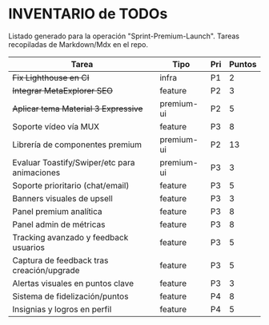 # INVENTARIO de TODOs

Listado generado para la operación "Sprint-Premium-Launch". Tareas recopiladas de Markdown/Mdx en el repo.

| Tarea                                        | Tipo       | Pri | Puntos |
| -------------------------------------------- | ---------- | --- | ------ |
| ~~Fix Lighthouse en CI~~                     | infra      | P1  | 2      |
| ~~Integrar MetaExplorer SEO~~                | feature    | P2  | 3      |
| ~~Aplicar tema Material 3 Expressive~~       | premium-ui | P2  | 5      |
| Soporte vídeo vía MUX                        | feature    | P3  | 8      |
| Librería de componentes premium              | premium-ui | P2  | 13     |
| Evaluar Toastify/Swiper/etc para animaciones | premium-ui | P3  | 3      |
| Soporte prioritario (chat/email)             | feature    | P3  | 5      |
| Banners visuales de upsell                   | feature    | P3  | 3      |
| Panel premium analítica                      | feature    | P3  | 8      |
| Panel admin de métricas                      | feature    | P3  | 8      |
| Tracking avanzado y feedback usuarios        | feature    | P3  | 5      |
| Captura de feedback tras creación/upgrade    | feature    | P3  | 5      |
| Alertas visuales en puntos clave             | feature    | P3  | 3      |
| Sistema de fidelización/puntos               | feature    | P4  | 8      |
| Insignias y logros en perfil                 | feature    | P4  | 5      |
